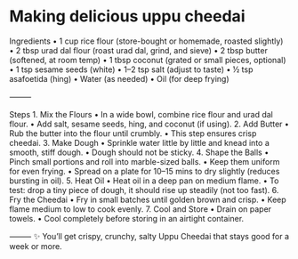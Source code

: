 # Making delicious uppu cheedai

Ingredients
	•	1 cup rice flour (store-bought or homemade, roasted slightly)
	•	2 tbsp urad dal flour (roast urad dal, grind, and sieve)
	•	2 tbsp butter (softened, at room temp)
	•	1 tbsp coconut (grated or small pieces, optional)
	•	1 tsp sesame seeds (white)
	•	1–2 tsp salt (adjust to taste)
	•	½ tsp asafoetida (hing)
	•	Water (as needed)
	•	Oil (for deep frying)

⸻

Steps
	1.	Mix the Flours
	•	In a wide bowl, combine rice flour and urad dal flour.
	•	Add salt, sesame seeds, hing, and coconut (if using).
	2.	Add Butter
	•	Rub the butter into the flour until crumbly.
	•	This step ensures crisp cheedai.
	3.	Make Dough
	•	Sprinkle water little by little and knead into a smooth, stiff dough.
	•	Dough should not be sticky.
	4.	Shape the Balls
	•	Pinch small portions and roll into marble-sized balls.
	•	Keep them uniform for even frying.
	•	Spread on a plate for 10–15 mins to dry slightly (reduces bursting in oil).
	5.	Heat Oil
	•	Heat oil in a deep pan on medium flame.
	•	To test: drop a tiny piece of dough, it should rise up steadily (not too fast).
	6.	Fry the Cheedai
	•	Fry in small batches until golden brown and crisp.
	•	Keep flame medium to low to cook evenly.
	7.	Cool and Store
	•	Drain on paper towels.
	•	Cool completely before storing in an airtight container.

⸻
✨ You’ll get crispy, crunchy, salty Uppu Cheedai that stays good for a week or more.
 